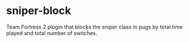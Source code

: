 # sniper-block
Team Fortress 2 plugin that blocks the sniper class in pugs by total time played and total number of switches.
